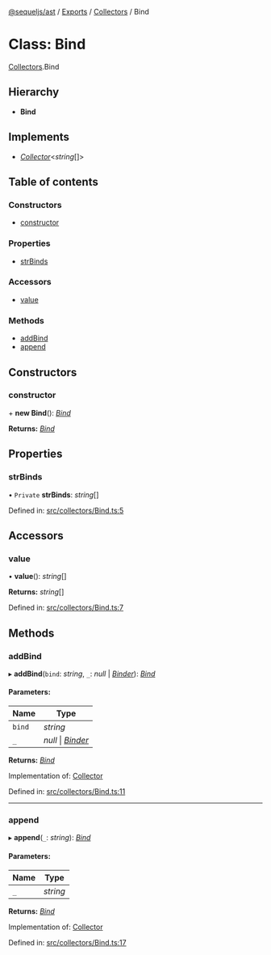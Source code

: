 [@sequeljs/ast](../README.md) / [Exports](../modules.md) /
[Collectors](../modules/collectors.md) / Bind

# Class: Bind

[Collectors](../modules/collectors.md).Bind

## Hierarchy

- **Bind**

## Implements

- [_Collector_](../interfaces/collectors.collector.md)<_string_[]\>

## Table of contents

### Constructors

- [constructor](collectors.bind.md#constructor)

### Properties

- [strBinds](collectors.bind.md#strbinds)

### Accessors

- [value](collectors.bind.md#value)

### Methods

- [addBind](collectors.bind.md#addbind)
- [append](collectors.bind.md#append)

## Constructors

### constructor

\+ **new Bind**(): [_Bind_](collectors.bind.md)

**Returns:** [_Bind_](collectors.bind.md)

## Properties

### strBinds

• `Private` **strBinds**: _string_[]

Defined in:
[src/collectors/Bind.ts:5](https://github.com/sequeljs/ast/blob/8de61b1/src/collectors/Bind.ts#L5)

## Accessors

### value

• **value**(): _string_[]

**Returns:** _string_[]

Defined in:
[src/collectors/Bind.ts:7](https://github.com/sequeljs/ast/blob/8de61b1/src/collectors/Bind.ts#L7)

## Methods

### addBind

▸ **addBind**(`bind`: _string_, `_`: _null_ \|
[_Binder_](../modules/collectors.md#binder)): [_Bind_](collectors.bind.md)

#### Parameters:

| Name   | Type                                                  |
| ------ | ----------------------------------------------------- |
| `bind` | _string_                                              |
| `_`    | _null_ \| [_Binder_](../modules/collectors.md#binder) |

**Returns:** [_Bind_](collectors.bind.md)

Implementation of: [Collector](../interfaces/collectors.collector.md)

Defined in:
[src/collectors/Bind.ts:11](https://github.com/sequeljs/ast/blob/8de61b1/src/collectors/Bind.ts#L11)

---

### append

▸ **append**(`_`: _string_): [_Bind_](collectors.bind.md)

#### Parameters:

| Name | Type     |
| ---- | -------- |
| `_`  | _string_ |

**Returns:** [_Bind_](collectors.bind.md)

Implementation of: [Collector](../interfaces/collectors.collector.md)

Defined in:
[src/collectors/Bind.ts:17](https://github.com/sequeljs/ast/blob/8de61b1/src/collectors/Bind.ts#L17)
